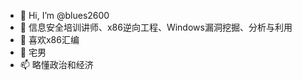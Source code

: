 - 👋 Hi, I’m @blues2600
- 👀 信息安全培训讲师、x86逆向工程、Windows漏洞挖掘、分析与利用
- 🌱 喜欢x86汇编
- 💞️ 宅男
- 📫 略懂政治和经济

<!---
blues2600/blues2600 is a ✨ special ✨ repository because its `README.md` (this file) appears on your GitHub profile.
You can click the Preview link to take a look at your changes.
--->
